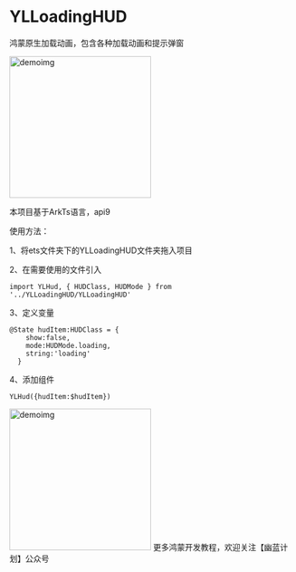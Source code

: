 # YLLoadingHUD

鸿蒙原生加载动画，包含各种加载动画和提示弹窗


<img width="250" alt="demoimg" src="https://github.com/ChanggnahC/YLLoadingHUD/assets/20789312/50c58bc2-60f9-456a-810b-ca4414d34258">


本项目基于ArkTs语言，api9

使用方法：

1、将ets文件夹下的YLLoadingHUD文件夹拖入项目

2、在需要使用的文件引入
```
import YLHud, { HUDClass, HUDMode } from '../YLLoadingHUD/YLLoadingHUD'
```
3、定义变量
```
@State hudItem:HUDClass = {
    show:false,
    mode:HUDMode.loading,
    string:'loading'
  }
```
4、添加组件
```
YLHud({hudItem:$hudItem})

```
<img width="250" alt="demoimg" src="https://open.weixin.qq.com/qr/code?username=gh_e192fb294d82">
更多鸿蒙开发教程，欢迎关注【幽蓝计划】公众号




